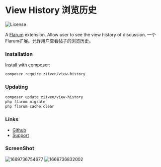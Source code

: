 # View History 浏览历史

![License](https://img.shields.io/badge/license-MIT-blue.svg) 

A [Flarum](http://flarum.org) extension. Allow user to see the view history of discussion.
一个Flarum扩展。允许用户查看帖子的浏览历史。  

### Installation

Install with composer:

```sh
composer require ziiven/view-history
```

### Updating

```sh
composer update ziiven/view-history
php flarum migrate
php flarum cache:clear
```

### Links

- [Github](https://github.com/Ziiven/view-history)
- [Support](https://ziven.flarum.cloud/d/7-view-history-liu-lan-li-shi)

### ScreenShot
![1669736754677](https://user-images.githubusercontent.com/29644610/204577590-76b51e35-8ffd-4de1-8871-925c1465f5cf.jpg)
![1669736832002](https://user-images.githubusercontent.com/29644610/204577601-f1ad04f3-cc5a-4f2e-9809-da9775064d03.jpg)